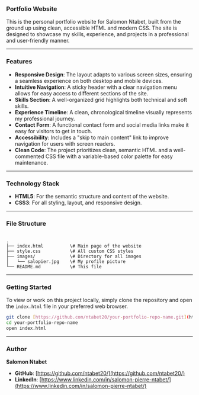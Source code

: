 ### Portfolio Website

This is the personal portfolio website for Salomon Ntabet, built from the ground up using clean, accessible HTML and modern CSS. The site is designed to showcase my skills, experience, and projects in a professional and user-friendly manner.

---

### Features

* **Responsive Design**: The layout adapts to various screen sizes, ensuring a seamless experience on both desktop and mobile devices.
* **Intuitive Navigation**: A sticky header with a clear navigation menu allows for easy access to different sections of the site.
* **Skills Section**: A well-organized grid highlights both technical and soft skills.
* **Experience Timeline**: A clean, chronological timeline visually represents my professional journey.
* **Contact Form**: A functional contact form and social media links make it easy for visitors to get in touch.
* **Accessibility**: Includes a "skip to main content" link to improve navigation for users with screen readers.
* **Clean Code**: The project prioritizes clean, semantic HTML and a well-commented CSS file with a variable-based color palette for easy maintenance.

---

### Technology Stack

* **HTML5**: For the semantic structure and content of the website.
* **CSS3**: For all styling, layout, and responsive design.

---

### File Structure

```

.
├── index.html          \# Main page of the website
├── style.css           \# All custom CSS styles
├── images/             \# Directory for all images
│   └── salopier.jpg    \# My profile picture
└── README.md           \# This file

````

---

### Getting Started

To view or work on this project locally, simply clone the repository and open the `index.html` file in your preferred web browser.

```bash
git clone [https://github.com/ntabet20/your-portfolio-repo-name.git](https://github.com/ntabet20/your-portfolio-repo-name.git)
cd your-portfolio-repo-name
open index.html
````

-----

### Author

**Salomon Ntabet**

  * **GitHub**: [https://github.com/ntabet20/](https://github.com/ntabet20/)
  * **LinkedIn**: [https://www.linkedin.com/in/salomon-pierre-ntabet/](https://www.linkedin.com/in/salomon-pierre-ntabet/)

<!-- end list -->

```
```
